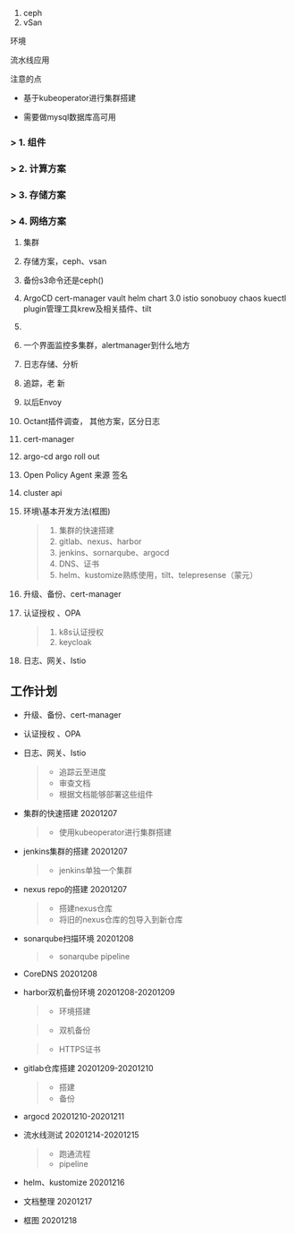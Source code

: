 1. ceph
2. vSan

环境

流水线应用

注意的点



- 基于kubeoperator进行集群搭建

- 需要做mysql数据库高可用



### > 1. 组件

### > 2. 计算方案

### > 3. 存储方案

### > 4. 网络方案



1. 集群
2. 存储方案，ceph、vsan
3. 备份s3命令还是ceph()
4. ArgoCD cert-manager vault  helm chart 3.0 istio sonobuoy chaos kuectl plugin管理工具krew及相关插件、tilt
5. 



1. 一个界面监控多集群，alertmanager到什么地方
2. 日志存储、分析
3. 追踪，老 新
4. 以后Envoy
5. Octant插件调查， 其他方案，区分日志
6. cert-manager
7. argo-cd argo roll out
8. Open Policy Agent 来源  签名 
9. cluster api





1. 环境\基本开发方法(框图)

   > 1. 集群的快速搭建
   > 2. gitlab、nexus、harbor
   > 3. jenkins、sornarqube、argocd
   > 4. DNS、证书
   > 5. helm、kustomize熟练使用，tilt、telepresense（蒙元）

2. 升级、备份、cert-manager

3. 认证授权 、OPA

   > 1. k8s认证授权
   > 2. keycloak

4. 日志、网关、Istio



## 工作计划

- 升级、备份、cert-manager

- 认证授权 、OPA

- 日志、网关、Istio

  > - 追踪云至进度
  > - 审查文档
  > - 根据文档能够部署这些组件

- 集群的快速搭建 					20201207

  > + 使用kubeoperator进行集群搭建

- jenkins集群的搭建                20201207

  > - jenkins单独一个集群

- nexus repo的搭建                20201207

  > - 搭建nexus仓库
  > - 将旧的nexus仓库的包导入到新仓库

- sonarqube扫描环境             20201208

  > - sonarqube pipeline

- CoreDNS                               20201208

- harbor双机备份环境            20201208-20201209

  > - 环境搭建

  > - 双机备份

  > - HTTPS证书

- gitlab仓库搭建                      20201209-20201210

  > - 搭建
  > - 备份

- argocd                                   20201210-20201211

- 流水线测试                            20201214-20201215

  > - 跑通流程
  > - pipeline

- helm、kustomize                20201216

- 文档整理                                20201217

- 框图                                        20201218